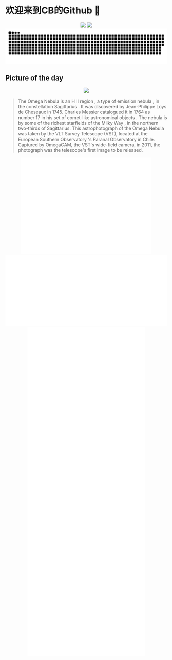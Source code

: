 
# 欢迎来到CB的Github 👋

<div align="center">
  <img height="137px" src="https://github-readme-stats.vercel.app/api?username=SuperCB&show_icons=true&theme=radical" />
  <img height="137px" src="https://github-readme-stats.vercel.app/api/top-langs/?username=SuperCB&hide_title=true&hide_border=true&layout=compact&langs_count=6&text_color=000&icon_color=fff" />
</div>


<div align="center">
    <img src="./contribution-snake/github-contribution-grid-snake.svg" />
</div>



## Picture of the day
<div align="center">
  <img width=400px src="https://upload.wikimedia.org/wikipedia/commons/thumb/7/7f/VST_image_of_the_spectacular_star-forming_region_Messier_17_%28Omega_Nebula%29.jpg/600px-VST_image_of_the_spectacular_star-forming_region_Messier_17_%28Omega_Nebula%29.jpg" />
</div>

>The  Omega Nebula  is an  H II region , a type of  emission nebula , in the constellation  Sagittarius . It was discovered by  Jean-Philippe Loys de Cheseaux  in 1745.  Charles Messier  catalogued it in 1764 as number 17 in  his set of comet-like astronomical objects . The nebula is by some of the richest starfields of the  Milky Way , in the northern two-thirds of Sagittarius. This  astrophotograph  of the Omega Nebula was taken by the  VLT Survey Telescope  (VST), located at the  European Southern Observatory 's  Paranal Observatory  in Chile. Captured by OmegaCAM, the VST's wide-field camera, in 2011, the photograph was the telescope's first image to be released.



<div align="center">
  <img height="300px" src="base_metrics.svg" />
  <img  src="metrics.plugin.calendar.full.svg" />
</div>


<div align="center">
  <img  src="plugin_metrics.svg" /> 
</div>
